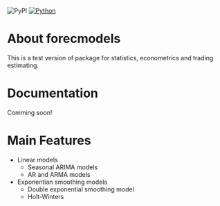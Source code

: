 ![PyPI](https://img.shields.io/pypi/v/nine?color=orange) [![Python](https://img.shields.io/badge/python-3.7-blue.svg)](https://www.python.org/)

# About forecmodels

This is a test version of package for statistics, econometrics and trading estimating.

# Documentation
Comming soon! 

# Main Features
-   Linear models
    -  Seasonal ARIMA models
    -  AR and ARMA models
-   Exponentian smoothing models
    - Double exponential smoothing model
    -  Holt-Winters

